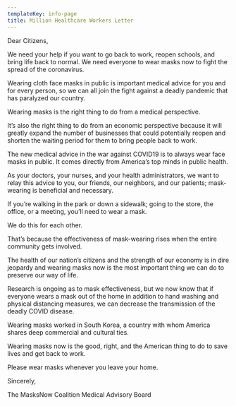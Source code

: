 ```yaml
---
templateKey: info-page
title: Million Healthcare Workers Letter
---
```

Dear Citizens,

We need your help if you want to go back to work, reopen schools, and bring life back to normal. We need everyone to wear masks now to fight the spread of the coronavirus.

Wearing cloth face masks in public is important medical advice for you and for every person, so we can all join the fight against a deadly pandemic that has paralyzed our country.

Wearing masks is the right thing to do from a medical perspective.

It’s also the right thing to do from an economic perspective because it will greatly expand the number of businesses that could potentially reopen and shorten the waiting period for them to bring people back to work.

The new medical advice in the war against COVID19 is to always wear face masks in public. It comes directly from America’s top minds in public health.

As your doctors, your nurses, and your health administrators, we want to relay this advice to you, our friends, our neighbors, and our patients; mask-wearing is beneficial and necessary.

If you’re walking in the park or down a sidewalk; going to the store, the office, or a meeting, you’ll need to wear a mask.

We do this for each other.

That’s because the effectiveness of mask-wearing rises when the entire community gets involved.

The health of our nation’s citizens and the strength of our economy is in dire jeopardy and wearing masks now is the most important thing we can do to preserve our way of life.

Research is ongoing as to mask effectiveness, but we now know that if everyone wears a mask out of the home in addition to hand washing and physical distancing measures, we can decrease the transmission of the deadly COVID disease.

Wearing masks worked in South Korea, a country with whom America shares deep commercial and cultural ties.

Wearing masks now is the good, right, and the American thing to do to save lives and get back to work.

Please wear masks whenever you leave your home.

Sincerely,

The MasksNow Coalition Medical Advisory Board